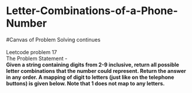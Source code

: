 # Letter-Combinations-of-a-Phone-Number
#Canvas of Problem Solving continues<br><br>
Leetcode problem 17<br>
The Problem Statement -<br>
**Given a string containing digits from 2-9 inclusive, return all possible letter combinations that the number could represent. Return the answer in any order.
A mapping of digit to letters (just like on the telephone buttons) is given below. Note that 1 does not map to any letters.**
